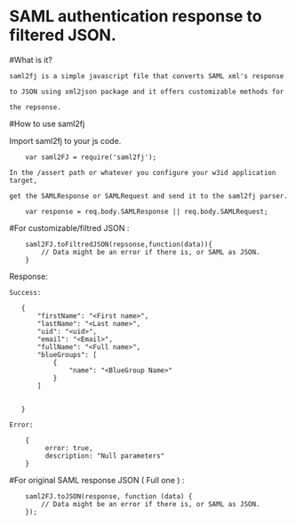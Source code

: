 # SAML authentication response to filtered JSON.

#What is it?

    saml2fj is a simple javascript file that converts SAML xml's response 
    
    to JSON using xml2json package and it offers customizable methods for 
    
    the repsonse.

#How to use saml2fj

Import saml2fj to your js code.

```
    var saml2FJ = require('saml2fj');

```

    In the /assert path or whatever you configure your w3id application target, 

    get the SAMLResponse or SAMLRequest and send it to the saml2fj parser.

```
    var response = req.body.SAMLResponse || req.body.SAMLRequest;

```

#For customizable/filtred JSON : 

```
    saml2FJ.toFiltredJSON(repsonse,function(data)){
        // Data might be an error if there is, or SAML as JSON.
    }

```

 Response:

    Success:

 ```
    {
        "firstName": "<First name>",
        "lastName": "<Last name>",
        "uid": "<uid>",
        "email": "<Email>",
        "fullName": "<Full name>",
        "blueGroups": [
            {
                "name": "<BlueGroup Name>"
            }
        ]


    }
 ```

    Error: 

```
    {
         error: true, 
         description: "Null parameters"
    }

```

#For original SAML response JSON ( Full one ) :


```    
    saml2FJ.toJSON(response, function (data) {
        // Data might be an error if there is, or SAML as JSON.
    });

```


